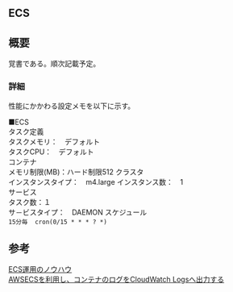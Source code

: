 ## ECS

## 概要
覚書である。順次記載予定。


### 詳細
性能にかかわる設定メモを以下に示す。

■ECS			
	タスク定義		
		タスクメモリ：　デフォルト	
		タスクCPU：　デフォルト	
		コンテナ	
			メモリ制限(MB)：ハード制限512
	クラスタ		
		インスタンスタイプ：　m4.large	
		インスタンス数：　1	
	サービス		
		タスク数：１	
		サ－ビスタイプ：　DAEMON	
	スケジュール		
		```15分毎  cron(0/15 * * * ? *)
		```

## 参考
[ECS運用のノウハウ](https://qiita.com/naomichi-y/items/d933867127f27524686a)  
[AWSECSを利用し、コンテナのログをCloudWatch Logsへ出力する](https://dev.classmethod.jp/cloud/aws/ecs-cloudwatch-logs/)

